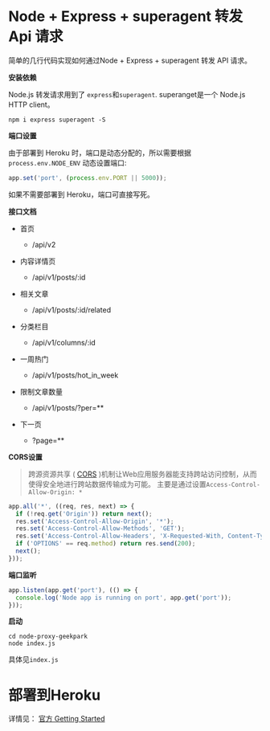 # Node + Express + superagent 转发 Api 请求
简单的几行代码实现如何通过Node + Express + superagent 转发 API 请求。

**安装依赖**

Node.js 转发请求用到了 `express`和`superagent`. superanget是一个 Node.js HTTP client。
```
npm i express superagent -S
```

**端口设置**

由于部署到 Heroku 时，端口是动态分配的，所以需要根据 `process.env.NODE_ENV` 动态设置端口:
```javascript
app.set('port', (process.env.PORT || 5000));
```
如果不需要部署到 Heroku，端口可直接写死。

**接口文档**

* 首页
  - /api/v2


* 内容详情页
  - /api/v1/posts/:id


* 相关文章
  - /api/v1/posts/:id/related


* 分类栏目
  - /api/v1/columns/:id


* 一周热门
  - /api/v1/posts/hot_in_week


* 限制文章数量
  - /api/v1/posts/?per=**


* 下一页
  - ?page=**


**CORS设置**

>跨源资源共享 ( [CORS](https://developer.mozilla.org/zh-CN/docs/Web/HTTP/Access_control_CORS) )机制让Web应用服务器能支持跨站访问控制，从而使得安全地进行跨站数据传输成为可能。
主要是通过设置`Access-Control-Allow-Origin: *`
```javascript
app.all('*', ((req, res, next) => {
  if (!req.get('Origin')) return next();
  res.set('Access-Control-Allow-Origin', '*');
  res.set('Access-Control-Allow-Methods', 'GET');
  res.set('Access-Control-Allow-Headers', 'X-Requested-With, Content-Type');
  if ('OPTIONS' == req.method) return res.send(200);
  next();
}));
```
**端口监听**

```javascript
app.listen(app.get('port'), (() => {
  console.log('Node app is running on port', app.get('port'));
}));
```
**启动**

```
cd node-proxy-geekpark
node index.js
```

具体见`index.js`

# 部署到Heroku
详情见： [官方 Getting Started](https://devcenter.heroku.com/articles/getting-started-with-nodejs#introduction)
